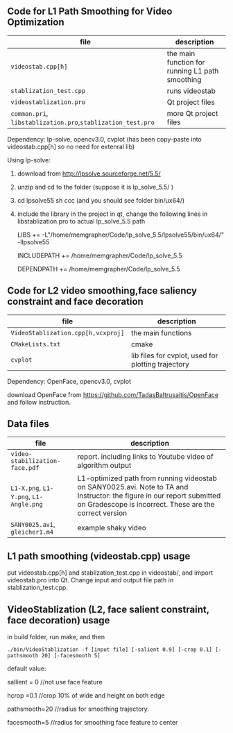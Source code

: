 ## Code for L1 Path Smoothing for Video Optimization

| file | description |
| --- | --- |
| `videostab.cpp[h]` | the main function for running L1 path smoothing |
| `stablization_test.cpp` | runs videostab |
| `videostablization.pro`| Qt project files |
| `common.pri`, `libstablization.pro`,`stablization_test.pro` | more Qt project files |

Dependency: lp-solve, opencv3.0, cvplot (has been copy-paste into videostab.cpp[h] so no need for extenral lib)

Using lp-solve:

1. download from http://lpsolve.sourceforge.net/5.5/
 
2. unzip and cd to the folder (suppose it is lp_solve_5.5/ )

3. cd lpsolve55
    sh ccc  (and you should see folder bin/ux64/)

4. include the library in the project
    in qt, change the following lines in libstablization.pro to actual lp_solve_5.5 path

    LIBS += -L"/home/memgrapher/Code/lp_solve_5.5/lpsolve55/bin/ux64/" -llpsolve55
    
    INCLUDEPATH += /home/memgrapher/Code/lp_solve_5.5
    
    DEPENDPATH  += /home/memgrapher/Code/lp_solve_5.5
    
## Code for L2 video smoothing,face saliency constraint and face decoration

| file | description |
| --- | --- |
| `VideoStablization.cpp[h,vcxproj]` | the main functions |
| `CMakeLists.txt` | cmake |
| `cvplot`  | lib files for cvplot, used for plotting trajectory |

Dependency: OpenFace, opencv3.0, cvplot

download OpenFace from https://github.com/TadasBaltrusaitis/OpenFace and follow instruction.

## Data files

| file | description |
| --- | --- |
| `video-stabilization-face.pdf` | report. including links to Youtube video of algorithm output |
| `L1-X.png`, `L1-Y.png`, `L1-Angle.png` | L1-optimized path from running videostab on SANY0025.avi. Note to TA and Instructor: the figure in our report submitted on Gradescope is incorrect. These are the correct version |
| `SANY0025.avi`, `gleicher1.m4` | example shaky video |

## L1 path smoothing (videostab.cpp) usage

put videostab.cpp[h] and stablization_test.cpp in videostab/, and import videostab.pro into Qt. Change input and output file path in stablization_test.cpp.

## VideoStablization (L2, face salient constraint, face decoration) usage

in build folder, run make, and then

    ./bin/VideoStablization -f [input file] [-salient 0.9] [-crop 0.1] [-pathsmooth 20] [-facesmooth 5]
    
default value: 

sallient = 0 //not use face feature

hcrop =0.1 //crop 10% of wide and height on both edge

pathsmooth=20 //radius for smoothing trajectory.

facesmooth=5 //radius for smoothing face feature to center

